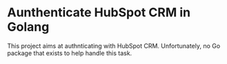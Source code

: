 # Aunthenticate HubSpot CRM in Golang
This project aims at authnticating with HubSpot CRM. Unfortunately, no Go package that exists to help handle this task.